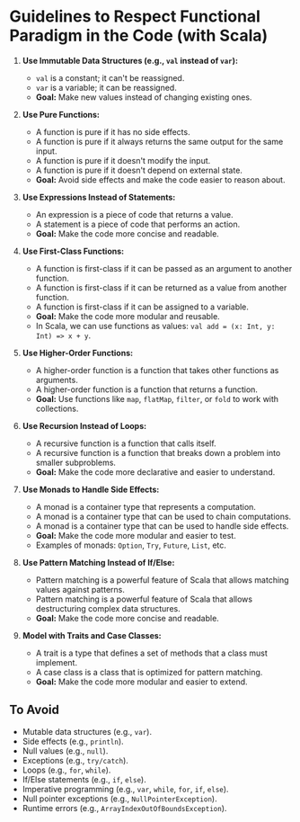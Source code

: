 # Guidelines to Respect Functional Paradigm in the Code (with Scala)

1. **Use Immutable Data Structures (e.g., `val` instead of `var`):**
   - `val` is a constant; it can't be reassigned.
   - `var` is a variable; it can be reassigned.
   - **Goal:** Make new values instead of changing existing ones.

2. **Use Pure Functions:**
   - A function is pure if it has no side effects.
   - A function is pure if it always returns the same output for the same input.
   - A function is pure if it doesn't modify the input.
   - A function is pure if it doesn't depend on external state.
   - **Goal:** Avoid side effects and make the code easier to reason about.

3. **Use Expressions Instead of Statements:**
   - An expression is a piece of code that returns a value.
   - A statement is a piece of code that performs an action.
   - **Goal:** Make the code more concise and readable.

4. **Use First-Class Functions:**
   - A function is first-class if it can be passed as an argument to another function.
   - A function is first-class if it can be returned as a value from another function.
   - A function is first-class if it can be assigned to a variable.
   - **Goal:** Make the code more modular and reusable.
   - In Scala, we can use functions as values: `val add = (x: Int, y: Int) => x + y`.

5. **Use Higher-Order Functions:**
   - A higher-order function is a function that takes other functions as arguments.
   - A higher-order function is a function that returns a function.
   - **Goal:** Use functions like `map`, `flatMap`, `filter`, or `fold` to work with collections.

6. **Use Recursion Instead of Loops:**
   - A recursive function is a function that calls itself.
   - A recursive function is a function that breaks down a problem into smaller subproblems.
   - **Goal:** Make the code more declarative and easier to understand.

7. **Use Monads to Handle Side Effects:**
   - A monad is a container type that represents a computation.
   - A monad is a container type that can be used to chain computations.
   - A monad is a container type that can be used to handle side effects.
   - **Goal:** Make the code more modular and easier to test.
   - Examples of monads: `Option`, `Try`, `Future`, `List`, etc.

8. **Use Pattern Matching Instead of If/Else:**
   - Pattern matching is a powerful feature of Scala that allows matching values against patterns.
   - Pattern matching is a powerful feature of Scala that allows destructuring complex data structures.
   - **Goal:** Make the code more concise and readable.

9. **Model with Traits and Case Classes:**
   - A trait is a type that defines a set of methods that a class must implement.
   - A case class is a class that is optimized for pattern matching.
   - **Goal:** Make the code more modular and easier to extend.

## To Avoid

- Mutable data structures (e.g., `var`).
- Side effects (e.g., `println`).
- Null values (e.g., `null`).
- Exceptions (e.g., `try/catch`).
- Loops (e.g., `for`, `while`).
- If/Else statements (e.g., `if`, `else`).
- Imperative programming (e.g., `var`, `while`, `for`, `if`, `else`).
- Null pointer exceptions (e.g., `NullPointerException`).
- Runtime errors (e.g., `ArrayIndexOutOfBoundsException`).
